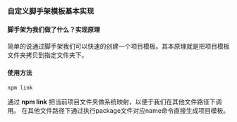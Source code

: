 ###  自定义脚手架模板基本实现
#### 脚手架为我们做了什么？实现原理
简单的说通过脚手架我们可以快速的创建一个项目模板。其本原理就是把项目模板文件夹拷贝到指定文件夹下。

#### 使用方法
`
npm link
`

通过 **npm link** 把当前项目文件夹做系统映射，以便于我们在其他文件路径下调用。
在其他文件路径下通过执行package文件对应name命令直接生成项目模板。